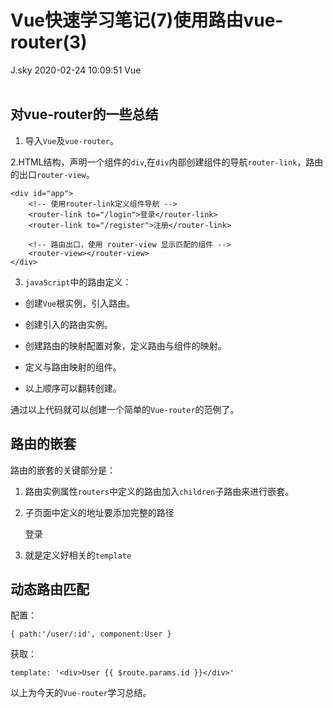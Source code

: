<div class="blog-article">
<h1 class="title">Vue快速学习笔记(7)使用路由vue-router(3)</h1>
<span class="author">J.sky</span>
<span class="time">2020-02-24 10:09:51</span>
<span class="tag">Vue</span>
</div>
</br>

## 对vue-router的一些总结

1. 导入`Vue`及`vue-router`。


    <script src="/assets/plugins/vue.js"></script>
    <script src="/assets/plugins/vue-router.js"></script>


2.HTML结构，声明一个组件的`div`,在`div`内部创建组件的导航`router-link`，路由的出口`router-view`。


    <div id="app">
        <!-- 使用router-link定义组件导航 -->
        <router-link to="/login">登录</router-link>
        <router-link to="/register">注册</router-link>

        <!-- 路由出口，使用 router-view 显示匹配的组件 -->
        <router-view></router-view>
    </div>

3. `javaScript`中的路由定义：

* 创建`Vue`根实例，引入路由。
* 创建引入的路由实例。
* 创建路由的映射配置对象，定义路由与组件的映射。
* 定义与路由映射的组件。
* 以上顺序可以翻转创建。


    <script>
        const login = {
            template: '<h1>登录组件</h1>'
        }
        const register = {
            template: '<h1>注册组件</h1>'
        }

        // 创建一个路由示例，通过routers属性来匹配规则
        const routerobj = new VueRouter({
            routes: [{
                    path: '/',
                    redirect: '/login'
                },
                {
                    path: '/login',
                    component: login
                },
                {
                    path: '/register',
                    component: register
                }
            ]
        });
        // 穿件Vue实例
        var vm = new Vue({
            el: '#app',
            router: routerobj
        });
    </script>


通过以上代码就可以创建一个简单的`Vue-router`的范例了。

## 路由的嵌套

路由的嵌套的关键部分是：

1. 路由实例属性`routers`中定义的路由加入`children`子路由来进行嵌套。
2. 子页面中定义的地址要添加完整的路径

    <router-link to="/home/login">登录</router-link>

3. 就是定义好相关的`template`

## 动态路由匹配

配置：

    { path:'/user/:id', component:User }

获取：

    template: '<div>User {{ $route.params.id }}</div>'


以上为今天的`Vue-router`学习总结。





